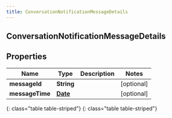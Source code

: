 ```yaml
---
title: ConversationNotificationMessageDetails
---
```

## ConversationNotificationMessageDetails


## Properties

| Name | Type | Description | Notes |
| ------------ | ------------- | ------------- | ------------- |
| **messageId** | **String** |  |  [optional] |
| **messageTime** | [**Date**](Date.html) |  |  [optional] |
{: class="table table-striped"}
{: class="table table-striped"}


